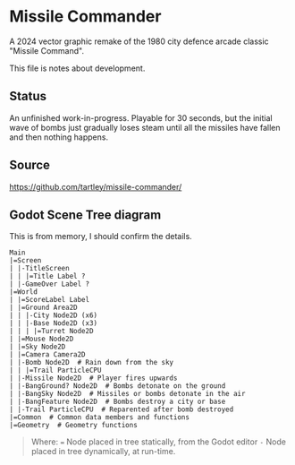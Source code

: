 # Missile Commander

A 2024 vector graphic remake of the 1980 city defence arcade classic "Missile Command".

This file is notes about development.

## Status

An unfinished work-in-progress. Playable for 30 seconds, but the initial
wave of bombs just gradually loses steam until all the missiles have fallen
and then nothing happens.

## Source

https://github.com/tartley/missile-commander/

## Godot Scene Tree diagram

This is from memory, I should confirm the details.

  ```
  Main
  |=Screen
  | |-TitleScreen
  | | |=Title Label ?
  | |-GameOver Label ?
  |=World
  | |=ScoreLabel Label
  | |=Ground Area2D
  | | |-City Node2D (x6)
  | | |-Base Node2D (x3)
  | | | |=Turret Node2D
  | |=Mouse Node2D
  | |=Sky Node2D
  | |=Camera Camera2D
  | |-Bomb Node2D  # Rain down from the sky
  | | |=Trail ParticleCPU
  | |-Missile Node2D  # Player fires upwards
  | |-BangGround? Node2D  # Bombs detonate on the ground
  | |-BangSky Node2D  # Missiles or bombs detonate in the air
  | |-BangFeature Node2D  # Bombs destroy a city or base
  | |-Trail ParticleCPU  # Reparented after bomb destroyed
  |=Common  # Common data members and functions
  |=Geometry  # Geometry functions
  ```

> Where:
> `=` Node placed in tree statically, from the Godot editor
> `-` Node placed in tree dynamically, at run-time.

